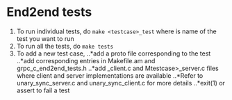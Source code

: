# End2end tests
1. To run individual tests, do `make <testcase>_test` where <testcase> is name of the test you want to run
2. To run all the tests, do `make tests`
3. To add a new test case, 
..*add a proto file corresponding to the test
..*add corresponding entries in Makefile.am and grpc_c_end2end_tests.h
..*add <testcase>_client.c and Mtestcase>_server.c files where client and server implementations are available
..*Refer to unary_sync_server.c and unary_sync_client.c for more details
..*exit(1) or assert to fail a test
  
